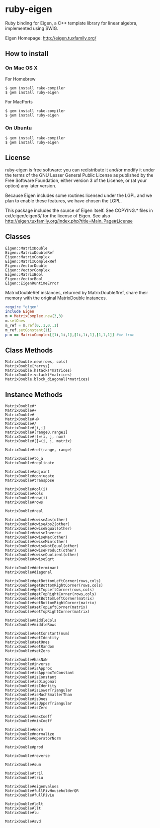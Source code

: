 # ruby-eigen
Ruby binding for Eigen, a C++ template library for linear algebra, implemented using SWIG.

Eigen Homepage: http://eigen.tuxfamily.org/

## How to install

### On Mac OS X

For Homebrew

    $ gem install rake-compiler
    $ gem install ruby-eigen

For MacPorts

    $ gem install rake-compiler
    $ gem install ruby-eigen

### On Ubuntu

    $ gem install rake-compiler
    $ gem install ruby-eigen

## License

ruby-eigen is free software: you can redistribute it and/or modify
it under the terms of the GNU Lesser General Public License as published by
the Free Software Foundation, either version 3 of the License, or
(at your option) any later version.

Because Eigen includes some routines licensed under the LGPL and we plan to enable these features,
we have chosen the LGPL.

This package includes the source of Eigen itself. See COPYING.* files in ext/eigen/eigen3/ for
the license of Eigen. See also http://eigen.tuxfamily.org/index.php?title=Main_Page#License

## Classes

    Eigen::MatrixDouble
    Eigen::MatrixDoubleRef
    Eigen::MatrixComplex
    Eigen::MatrixComplexRef
    Eigen::VectorDouble
    Eigen::VectorComplex
    Eigen::MatrixBool
    Eigen::VectorBool
    Eigen::EigenRuntimeError

MatrixDoubleRef instances, returned by MatrixDouble#ref,
share their memory with the original MatrixDouble instances.

```rb
require "eigen"
include Eigen
m = MatrixComplex.new(3,3)
m.setOnes
m_ref = m.ref(0..1,0..1)
m_ref.setConstant(1i)
p m == MatrixComplex[[1i,1i,1],[1i,1i,1],[1,1,1]] #=> true
```

## Class Methods

    MatrixDouble.new(rows, cols)
    MatrixDouble[*arrys]
    MatrixDouble.hstack(*matrices)
    MatrixDouble.vstack(*matrices)
    MatrixDouble.block_diagonal(*matrices)

## Instance Methods

    MatrixDouble#*
    MatrixDouble#+
    MatrixDouble#-
    MatrixDouble#-@
    MatrixDouble#/
    MatrixDouble#[i,j]
    MatrixDouble#[range0,range1]
    MatrixDouble#[]=(i, j, num)
    MatrixDouble#[]=(i, j, matrix)

    MatrixDouble#ref(range, range)

    MatrixDouble#to_a
    MatrixDouble#replicate

    MatrixDouble#adjoint
    MatrixDouble#conjugate
    MatrixDouble#transpose

    MatrixDouble#col(i)
    MatrixDouble#cols
    MatrixDouble#row(i)
    MatrixDouble#rows

    MatrixDouble#real

    MatrixDouble#cwiseAbs(other)
    MatrixDouble#cwiseAbs2(other)
    MatrixDouble#cwiseEqual(other)
    MatrixDouble#cwiseInverse
    MatrixDouble#cwiseMax(other)
    MatrixDouble#cwiseMin(other)
    MatrixDouble#cwiseNotEqual(other)
    MatrixDouble#cwiseProduct(other)
    MatrixDouble#cwiseQuotient(other)
    MatrixDouble#cwiseSqrt

    MatrixDouble#determinant
    MatrixDouble#diagonal

    MatrixDouble#getBottomLeftCorner(rows,cols)
    MatrixDouble#getBottomRightCorner(rows,cols)
    MatrixDouble#getTopLeftCorner(rows,cols)
    MatrixDouble#getTopRightCorner(rows,cols)
    MatrixDouble#setBottomLeftCorner(matrix)
    MatrixDouble#setBottomRightCorner(matrix)
    MatrixDouble#setTopLeftCorner(matrix)
    MatrixDouble#setTopRightCorner(matrix)

    MatrixDouble#middleCols
    MatrixDouble#middleRows

    MatrixDouble#setConstant(num)
    MatrixDouble#setIdentity
    MatrixDouble#setOnes
    MatrixDouble#setRandom
    MatrixDouble#setZero

    MatrixDouble#hasNaN
    MatrixDouble#inverse
    MatrixDouble#isApprox
    MatrixDouble#isApproxToConstant
    MatrixDouble#isConstant
    MatrixDouble#isDiagonal
    MatrixDouble#isIdentity
    MatrixDouble#isLowerTriangular
    MatrixDouble#isMuchSmallerThan
    MatrixDouble#isOnes
    MatrixDouble#isUpperTriangular
    MatrixDouble#isZero

    MatrixDouble#maxCoeff
    MatrixDouble#minCoeff

    MatrixDouble#norm
    MatrixDouble#normalize
    MatrixDouble#operatorNorm

    MatrixDouble#prod

    MatrixDouble#reverse

    MatrixDouble#sum

    MatrixDouble#tril
    MatrixDouble#triu

    MatrixDouble#eigenvalues
    MatrixDouble#fullPivHouseholderQR
    MatrixDouble#fullPivLu

    MatrixDouble#ldlt
    MatrixDouble#llt
    MatrixDouble#lu

    MatrixDouble#svd

